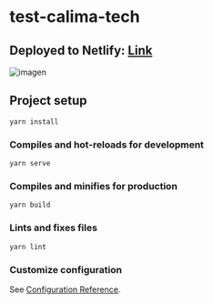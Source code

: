 # test-calima-tech

## Deployed to Netlify: [Link](https://test-calima-tech.netlify.app)

![imagen](https://user-images.githubusercontent.com/38559436/121539576-ca0c0580-c9d3-11eb-93f0-8b94b59c7f7c.png)


## Project setup
```
yarn install
```

### Compiles and hot-reloads for development
```
yarn serve
```

### Compiles and minifies for production
```
yarn build
```

### Lints and fixes files
```
yarn lint
```

### Customize configuration
See [Configuration Reference](https://cli.vuejs.org/config/).
